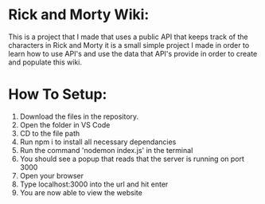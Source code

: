 # Rick and Morty Wiki:
This is a project that I made that uses a public API that keeps track of the characters in Rick and Morty it is a small simple project I made in order to learn how to use API's and use the data that API's provide in order to create and populate this wiki.

# How To Setup:
1. Download the files in the repository.
2. Open the folder in VS Code
3. CD to the file path
4. Run npm i to install all necessary dependancies
5. Run the command 'nodemon index.js' in the terminal
6. You should see a popup that reads that the server is running on port 3000
7. Open your browser
8. Type localhost:3000 into the url and hit enter
9. You are now able to view the website
